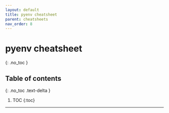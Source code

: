 ```yaml
---
layout: default
title: pyenv cheatsheet
parent: cheatsheets
nav_order: 8
---
```

# pyenv cheatsheet
{: .no_toc }

## Table of contents
{: .no_toc .text-delta }

1. TOC
{:toc}

---
